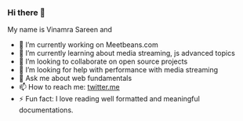 ### Hi there 👋

My name is Vinamra Sareen and

- 🔭 I’m currently working on Meetbeans.com
- 🌱 I’m currently learning about media streaming, js advanced topics
- 👯 I’m looking to collaborate on open source projects
- 🤔 I’m looking for help with performance with media streaming 
- 💬 Ask me about web fundamentals
- 📫 How to reach me: [twitter.me](https://twitter.com/VinamraSareen)
- ⚡ Fun fact: I love reading well formatted and meaningful documentations.
<!--
**Vsareen0/Vsareen0** is a ✨ _special_ ✨ repository because its `README.md` (this file) appears on your GitHub profile.



-->
